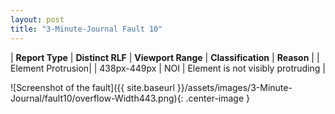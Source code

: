 ```yaml
---
layout: post
title: "3-Minute-Journal Fault 10"
---
```

| **Report Type** | **Distinct RLF** | **Viewport Range** | **Classification** | **Reason** |
| Element Protrusion|  | 438px-449px | NOI | Element is not visibly protruding | 

![Screenshot of the fault]({{ site.baseurl }}/assets/images/3-Minute-Journal/fault10/overflow-Width443.png){: .center-image }